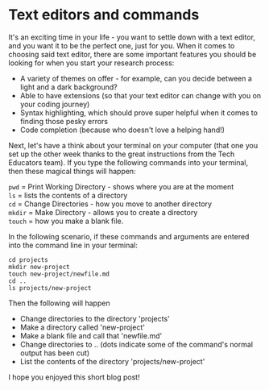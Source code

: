 # Text editors and commands

It's an exciting time in your life - you want to settle down with a text editor, and you want it to be the perfect one, just for you. When it comes to choosing said text editor, there are some important features you should be looking for when you start your research process:

- A variety of themes on offer - for example, can you decide between a light and a dark background?
- Able to have extensions (so that your text editor can change with you on your coding journey)
- Syntax highlighting, which should prove super helpful when it comes to finding those pesky errors
- Code completion (because who doesn't love a helping hand!)

Next, let's have a think about your terminal on your computer (that one you set up the other week thanks to the great instructions from the Tech Educators team). If you type the following commands into your terminal, then these magical things will happen:

`pwd` = Print Working Directory - shows where you are at the moment  
`ls` = lists the contents of a directory  
`cd` = Change Directories - how you move to another directory  
`mkdir` = Make Directory - allows you to create a directory  
`touch` = how you make a blank file.  

In the following scenario, if these commands and arguments are entered into the command line in your terminal:

`cd projects`  
`mkdir new-project`  
`touch new-project/newfile.md`  
`cd ..`  
`ls projects/new-project`   

Then the following will happen

- Change directories to the directory 'projects'  
- Make a directory called 'new-project'  
- Make a blank file and call that 'newfile.md'  
- Change directories to .. (dots indicate some of the command's normal output has been cut)  
- List the contents of the directory 'projects/new-project'  

I hope you enjoyed this short blog post!
